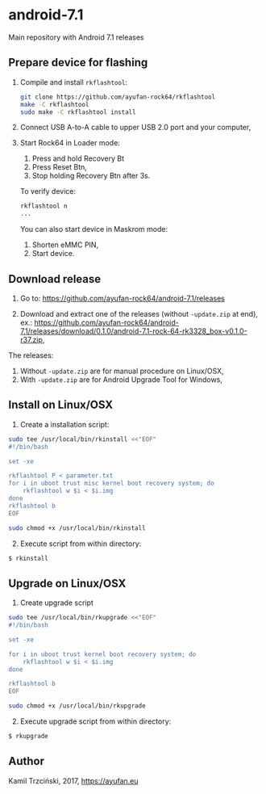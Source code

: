 # android-7.1
Main repository with Android 7.1 releases

## Prepare device for flashing

1. Compile and install `rkflashtool`:
    ```bash
    git clone https://github.com/ayufan-rock64/rkflashtool
    make -C rkflashtool
    sudo make -C rkflashtool install
    ```

1. Connect USB A-to-A cable to upper USB 2.0 port and your computer,

1. Start Rock64 in Loader mode:
    1. Press and hold Recovery Bt
    1. Press Reset Btn,
    1. Stop holding Recovery Btn after 3s.

    To verify device:

    ```bash
    rkflashtool n
    ...
    ```

    You can also start device in Maskrom mode:
    1. Shorten eMMC PIN,
    2. Start device.

## Download release

1. Go to: https://github.com/ayufan-rock64/android-7.1/releases

2. Download and extract one of the releases (without `-update.zip` at end), ex.: https://github.com/ayufan-rock64/android-7.1/releases/download/0.1.0/android-7.1-rock-64-rk3328_box-v0.1.0-r37.zip,

The releases:
1. Without `-update.zip` are for manual procedure on Linux/OSX,
2. With `-update.zip` are for Android Upgrade Tool for Windows,

## Install on Linux/OSX

1. Create a installation script:

```bash
sudo tee /usr/local/bin/rkinstall <<"EOF"
#!/bin/bash

set -xe

rkflashtool P < parameter.txt
for i in uboot trust misc kernel boot recovery system; do
    rkflashtool w $i < $i.img
done
rkflashtool b
EOF

sudo chmod +x /usr/local/bin/rkinstall
```

2. Execute script from within directory:

```bash
$ rkinstall
```

## Upgrade on Linux/OSX

1. Create upgrade script

```bash
sudo tee /usr/local/bin/rkupgrade <<"EOF"
#!/bin/bash

set -xe

for i in uboot trust kernel boot recovery system; do
    rkflashtool w $i < $i.img
done

rkflashtool b
EOF

sudo chmod +x /usr/local/bin/rkupgrade
```

2. Execute upgrade script from within directory:

```bash
$ rkupgrade
```

## Author

Kamil Trzciński, 2017, https://ayufan.eu
